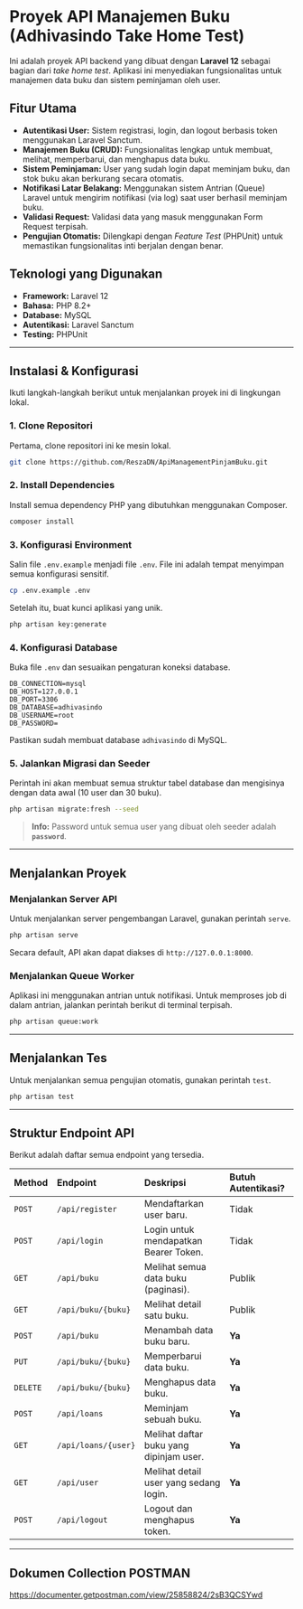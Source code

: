 # Proyek API Manajemen Buku (Adhivasindo Take Home Test)

Ini adalah proyek API backend yang dibuat dengan **Laravel 12** sebagai bagian dari *take home test*. Aplikasi ini menyediakan fungsionalitas untuk manajemen data buku dan sistem peminjaman oleh user.


## Fitur Utama

-   **Autentikasi User:** Sistem registrasi, login, dan logout berbasis token menggunakan Laravel Sanctum.
-   **Manajemen Buku (CRUD):** Fungsionalitas lengkap untuk membuat, melihat, memperbarui, dan menghapus data buku.
-   **Sistem Peminjaman:** User yang sudah login dapat meminjam buku, dan stok buku akan berkurang secara otomatis.
-   **Notifikasi Latar Belakang:** Menggunakan sistem Antrian (Queue) Laravel untuk mengirim notifikasi (via log) saat user berhasil meminjam buku.
-   **Validasi Request:** Validasi data yang masuk menggunakan Form Request terpisah.
-   **Pengujian Otomatis:** Dilengkapi dengan *Feature Test* (PHPUnit) untuk memastikan fungsionalitas inti berjalan dengan benar.

## Teknologi yang Digunakan

-   **Framework:** Laravel 12
-   **Bahasa:** PHP 8.2+
-   **Database:** MySQL
-   **Autentikasi:** Laravel Sanctum
-   **Testing:** PHPUnit

---

## Instalasi & Konfigurasi

Ikuti langkah-langkah berikut untuk menjalankan proyek ini di lingkungan lokal.

### 1. Clone Repositori
Pertama, clone repositori ini ke mesin lokal.
```bash
git clone https://github.com/ReszaDN/ApiManagementPinjamBuku.git
```

### 2. Install Dependencies
Install semua dependency PHP yang dibutuhkan menggunakan Composer.
```bash
composer install
```

### 3. Konfigurasi Environment
Salin file `.env.example` menjadi file `.env`. File ini adalah tempat menyimpan semua konfigurasi sensitif.
```bash
cp .env.example .env
```
Setelah itu, buat kunci aplikasi yang unik.
```bash
php artisan key:generate
```

### 4. Konfigurasi Database
Buka file `.env` dan sesuaikan pengaturan koneksi database.
```env
DB_CONNECTION=mysql
DB_HOST=127.0.0.1
DB_PORT=3306
DB_DATABASE=adhivasindo
DB_USERNAME=root
DB_PASSWORD=
```
Pastikan sudah membuat database `adhivasindo` di MySQL.

### 5. Jalankan Migrasi dan Seeder
Perintah ini akan membuat semua struktur tabel database dan mengisinya dengan data awal (10 user dan 30 buku).
```bash
php artisan migrate:fresh --seed
```
> **Info:** Password untuk semua user yang dibuat oleh seeder adalah **`password`**.

---

## Menjalankan Proyek

### Menjalankan Server API
Untuk menjalankan server pengembangan Laravel, gunakan perintah `serve`.
```bash
php artisan serve
```
Secara default, API akan dapat diakses di `http://127.0.0.1:8000`.

### Menjalankan Queue Worker
Aplikasi ini menggunakan antrian untuk notifikasi. Untuk memproses job di dalam antrian, jalankan perintah berikut di terminal terpisah.
```bash
php artisan queue:work
```

---

## Menjalankan Tes
Untuk menjalankan semua pengujian otomatis, gunakan perintah `test`.
```bash
php artisan test
```

---

## Struktur Endpoint API

Berikut adalah daftar semua endpoint yang tersedia.

| Method | Endpoint             | Deskripsi                                  | Butuh Autentikasi? |
| :----- | :------------------- | :----------------------------------------- | :----------------- |
| `POST` | `/api/register`      | Mendaftarkan user baru.                    | Tidak              |
| `POST` | `/api/login`         | Login untuk mendapatkan Bearer Token.      | Tidak              |
| `GET`  | `/api/buku`          | Melihat semua data buku (paginasi).        | Publik             |
| `GET`  | `/api/buku/{buku}`   | Melihat detail satu buku.                  | Publik             |
| `POST` | `/api/buku`          | Menambah data buku baru.                   | **Ya** |
| `PUT`  | `/api/buku/{buku}`   | Memperbarui data buku.                     | **Ya** |
| `DELETE`| `/api/buku/{buku}`  | Menghapus data buku.                       | **Ya** |
| `POST` | `/api/loans`         | Meminjam sebuah buku.                      | **Ya** |
| `GET`  | `/api/loans/{user}`  | Melihat daftar buku yang dipinjam user.    | **Ya** |
| `GET`  | `/api/user`          | Melihat detail user yang sedang login.     | **Ya** |
| `POST` | `/api/logout`        | Logout dan menghapus token.                | **Ya** |


---
## Dokumen Collection POSTMAN

https://documenter.getpostman.com/view/25858824/2sB3QCSYwd

